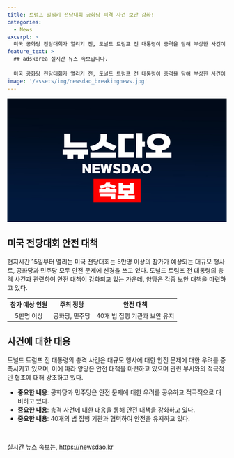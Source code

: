 ```yaml
---
title: 트럼프 밀워키 전당대회 공화당 피격 사건 보안 강화!
categories:
  - News
excerpt: >
  미국 공화당 전당대회가 열리기 전, 도널드 트럼프 전 대통령이 총격을 당해 부상한 사건이 긴장감을 높였다. 전당대회에는 5만명 이상이 예상되며, 공화당과 민주당은 보안을 강화하는 등 안전에 주목하고 있다. 트럼프 지지자들은 이번 행사에서 그를 지지하며 대통령 후보 지명을 공식 수락할 예정이다. 전당대회 앞두고 공화당과 민주당은 안전에 대한 우려를 공유하며 경계태세를 보이고 있다. (단어 수: 123)
feature_text: >
  ## adskorea 실시간 뉴스 속보입니다.

  미국 공화당 전당대회가 열리기 전, 도널드 트럼프 전 대통령이 총격을 당해 부상한 사건이 긴장감을 높였다. 전당대회에는 5만명 이상이 예상되며, 공화당과 민주당은 보안을 강화하는 등 안전에 주목하고 있다. 트럼프 지지자들은 이번 행사에서 그를 지지하며 대통령 후보 지명을 공식 수락할 예정이다. 전당대회 앞두고 공화당과 민주당은 안전에 대한 우려를 공유하며 경계태세를 보이고 있다. (단어 수: 123)
image: '/assets/img/newsdao_breakingnews.jpg'
---
```


<p><img src="/assets/img/newsdao_breakingnews.jpg" alt="adskorea 속보" /></p>

<h2 data-ke-size="size26">미국 전당대회 안전 대책</h2>

<p data-ke-size="size16">현지시간 15일부터 열리는 미국 전당대회는 5만명 이상의 참가가 예상되는 대규모 행사로, 공화당과 민주당 모두 안전 문제에 신경을 쓰고 있다. 도널드 트럼프 전 대통령의 총격 사건과 관련하여 안전 대책이 강화되고 있는 가운데, 양당은 각종 보안 대책을 마련하고 있다.</p>

<table>
  <tr>
    <th><b>참가 예상 인원</b></th>
    <th><b>주최 정당</b></th>
    <th><b>안전 대책</b></th>
  </tr>
  <tr>
    <td style="text-align: center; height: 17px;">5만명 이상</td>
    <td style="text-align: center; height: 17px;">공화당, 민주당</td>
    <td style="text-align: center; height: 17px;">40개 법 집행 기관과 보안 유지</td>
  </tr>
</table>

<h2 data-ke-size="size26">사건에 대한 대응</h2>

<p data-ke-size="size16">도널드 트럼프 전 대통령의 총격 사건은 대규모 행사에 대한 안전 문제에 대한 우려를 증폭시키고 있으며, 이에 따라 양당은 안전 대책을 마련하고 있으며 관련 부서와의 적극적인 협조에 대해 강조하고 있다.</p>

<ul>
  <li><b>중요한 내용</b>: 공화당과 민주당은 안전 문제에 대한 우려를 공유하고 적극적으로 대비하고 있다.</li>
  <li><b>중요한 내용</b>: 총격 사건에 대한 대응을 통해 안전 대책을 강화하고 있다.</li>
  <li><b>중요한 내용</b>: 40개의 법 집행 기관과 협력하여 안전을 유지하고 있다.</li>
</ul>

<p data-ke-size="size16">&nbsp;</p>
실시간 뉴스 속보는, <a href="https://newsdao.kr" rel="dofollow">https://newsdao.kr</a>


